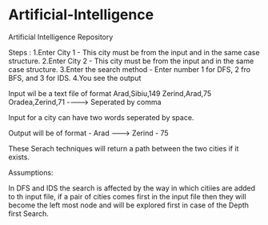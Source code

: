 # Artificial-Intelligence
Artificial Intelligence Repository

Steps :
1.Enter City 1 - This city must be from the input and in the same case structure.
2.Enter City 2 - This city must be from the input and in the same case structure.
3.Enter the search method - Enter number 1 for DFS, 2 fro BFS, and 3 for IDS.
4.You see the output

Input wil be a text file of format 
Arad,Sibiu,149
Zerind,Arad,75
Oradea,Zerind,71   ----> Seperated by comma

Input for a  city can have two words seperated by space.

Output will be of format - Arad ---> Zerind - 75

These Serach techniques will return a path between the two cities if it exists.

Assumptions:

In DFS and IDS the search is affected by the way in which citiies are added to th input file, if a pair of cities comes first in the
input file then they will become the left most node and will be explored first in case of the Depth first Search. 
